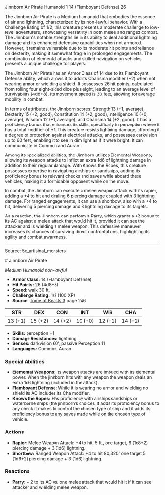 <MonsterName/>Jinnborn Air Pirate</MonsterName>
<CreatureType/>Humanoid</CreatureType>
<CR/>1</CR>
<AC/>14 (Flamboyant Defense)</AC>
<HP/>26</HP>
<summary>The Jinnborn Air Pirate is a Medium humanoid that embodies the essence of air and lightning, characterized by its non-lawful behavior. With a Challenge Rating of 1/2, this creature presents a moderate challenge to low-level adventurers, showcasing versatility in both melee and ranged combat. The Jinnborn's notable strengths lie in its ability to deal additional lightning damage and its enhanced defensive capabilities when not armored. However, it remains vulnerable due to its moderate hit points and reliance on dexterity, making it somewhat fragile in prolonged engagements. The combination of elemental attacks and skilled navigation on vehicles presents a unique challenge for players.</summary>

<detail>

The Jinnborn Air Pirate has an Armor Class of 14 due to its Flamboyant Defense ability, which allows it to add its Charisma modifier (+2) when not wearing armor or wielding a shield. It possesses 26 hit points, calculated from rolling four eight-sided dice plus eight, leading to an average level of survivability (4d8+8). Its movement speed is 30 feet, allowing for average mobility in combat.

In terms of attributes, the Jinnborn scores: Strength 13 (+1, average), Dexterity 15 (+2, good), Constitution 14 (+2, good), Intelligence 10 (+0, average), Wisdom 12 (+1, average), and Charisma 14 (+2, good). It has a proficiency bonus that enhances its skills, specifically in perception where it has a total modifier of +1. This creature resists lightning damage, affording it a degree of protection against electrical attacks, and possesses darkvision up to 60 feet, enabling it to see in dim light as if it were bright. It can communicate in Common and Auran.

Among its specialized abilities, the Jinnborn utilizes Elemental Weapons, allowing its weapon attacks to inflict an extra 1d6 of lightning damage in addition to their regular damage. With Knows the Ropes, this creature possesses expertise in navigating airships or sandships, adding its proficiency bonus to relevant checks and saves while aboard these vehicles, making it a formidable opponent while on the move.

In combat, the Jinnborn can execute a melee weapon attack with its rapier, adding a +4 to hit and dealing 6 piercing damage coupled with 3 lightning damage. For ranged engagements, it can use a shortbow, also with a +4 to hit, delivering 5 piercing damage and 3 lightning damage to its targets. 

As a reaction, the Jinnborn can perform a Parry, which grants a +2 bonus to its AC against a melee attack that would hit it, provided it can see the attacker and is wielding a melee weapon. This defensive maneuver increases its chances of surviving direct confrontations, highlighting its agility and combat awareness.</detail>



---

Source: 5e_artisinal_monsters

<statblock>
# Jinnborn Air Pirate

*Medium* *Humanoid* *non-lawful*

- **Armor Class:** 14 (Flamboyant Defense)
- **Hit Points:** 26 (4d8+8)
- **Speed:** walk 30 ft.
- **Challenge Rating:** 1/2 (100 XP)
- **Source:** [Tome of Beasts 3](https://koboldpress.com/kpstore/product/tome-of-beasts-3-for-5th-edition/) page 246

| STR | DEX | CON | INT | WIS | CHA |
| --- | --- | --- | --- | --- | --- |
| 13 (+1) | 15 (+2) | 14 (+2) | 10 (+0) | 12 (+1) | 14 (+2) |

- **Skills:** perception +1
- **Damage Resistances:** lightning
- **Senses:** darkvision 60', passive Perception 11
- **Languages:** Common, Auran

### Special Abilities

- **Elemental Weapons:** Its weapon attacks are imbued with its elemental power. When the jinnborn hits with any weapon the weapon deals an extra 1d6 lightning (included in the attack).
- **Flamboyant Defense:** While it is wearing no armor and wielding no shield its AC includes its Cha modifier.
- **Knows the Ropes:** Has proficiency with airships sandships or waterborne ships (the jinnborn’s choice). It adds its proficiency bonus to any check it makes to control the chosen type of ship and it adds its proficiency bonus to any saves made while on the chosen type of vehicle.

### Actions

- **Rapier:** Melee Weapon Attack: +4 to hit, 5 ft., one target, 6 (1d8+2) piercing damage + 3 (1d6) lightning.
- **Shortbow:** Ranged Weapon Attack: +4 to hit 80/320' one target 5 (1d6+2) piercing damage + 3 (1d6) lightning.

### Reactions

- **Parry:** + 2 to its AC vs. one melee attack that would hit it if it can see attacker and wielding melee weapon.


</statblock>


